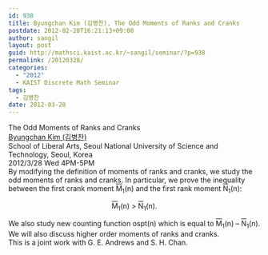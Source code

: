 ```yaml
---
id: 938
title: Byungchan Kim (김병찬), The Odd Moments of Ranks and Cranks
postdate: 2012-02-28T16:21:13+09:00
author: sangil
layout: post
guid: http://mathsci.kaist.ac.kr/~sangil/seminar/?p=938
permalink: /20120328/
categories:
  - "2012"
  - KAIST Discrete Math Seminar
tags:
  - 김병찬
date: 2012-03-28
---
```

<div class="talk">
  The Odd Moments of Ranks and Cranks
</div>

<div class="speaker">
  <a href="http://plaza.snut.ac.kr/~bkim4/">Byungchan Kim (김병찬)</a><br /> School of Liberal Arts, Seoul National University of Science and Technology, Seoul, Korea
</div>

<div class="date">
  2012/3/28 Wed 4PM-5PM
</div>

<div class="abstract">
  By modifying the definition of moments of ranks and cranks, we study the odd moments of ranks and cranks. In particular, we prove the inequality between the first crank moment <span style="text-decoration: overline;">M</span><sub>1</sub>(n) and the first rank moment <span style="text-decoration: overline;">N</span><sub>1</sub>(n):</p> 
  
  <div align="center">
    <span style="text-decoration: overline;">M</span><sub>1</sub>(n) > <span style="text-decoration: overline;">N</span><sub>1</sub>(n).
  </div>
  
  <p>
    We also study new counting function ospt(n) which is equal to <span style="text-decoration: overline;">M</span><sub>1</sub>(n) &#8211; <span style="text-decoration: overline;">N</span><sub>1</sub>(n). We will also discuss higher order moments of ranks and cranks.<br /> This is a joint work with G. E. Andrews and S. H. Chan.</div>